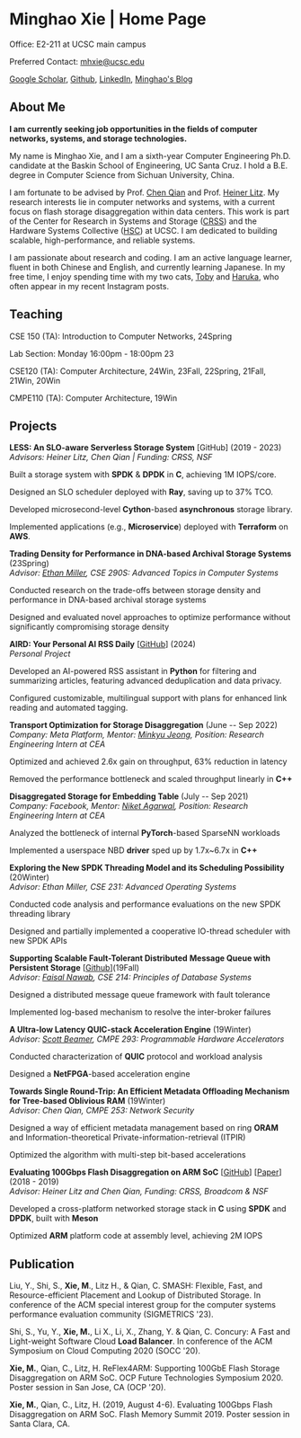 # Minghao Xie | Home Page

Office: E2-211 at UCSC main campus

Preferred Contact: [mhxie@ucsc.edu](mailto:mhxie@ucsc.edu)

[Google Scholar](https://scholar.google.com/citations?user=LXVzkq8AAAAJ&hl=en&oi=ao), [Github](https://github.com/mhxie), [LinkedIn](https://www.linkedin.com/in/minghao-xie/), [Minghao's Blog](https://reflect.site/g/mhx/a914b3b2a76043b38b02dd21bb9ac531)

## About Me

**I am currently seeking job opportunities in the fields of computer networks, systems, and storage technologies.**

My name is Minghao Xie, and I am a sixth-year Computer Engineering Ph.D. candidate at the Baskin School of Engineering, UC Santa Cruz. I hold a B.E. degree in Computer Science from Sichuan University, China.

I am fortunate to be advised by Prof. [Chen Qian](https://users.soe.ucsc.edu/~qian/) and Prof. [Heiner Litz](https://people.ucsc.edu/~hlitz/). My research interests lie in computer networks and systems, with a current focus on flash storage disaggregation within data centers. This work is part of the Center for Research in Systems and Storage ([CRSS](https://www.crss.ucsc.edu/index.html)) and the Hardware Systems Collective ([HSC](https://hsc.ucsc.edu/)) at UCSC. I am dedicated to building scalable, high-performance, and reliable systems.

I am passionate about research and coding. I am an active language learner, fluent in both Chinese and English, and currently learning Japanese. In my free time, I enjoy spending time with my two cats, [Toby](https://reflect.site/g/mhx/bc2a9325a02c4288b0ce4be9294f6862) and [Haruka](https://reflect.site/g/mhx/45fbba594816419dbe8120dfb3252d04), who often appear in my recent Instagram posts.

## Teaching

CSE 150 (TA): Introduction to Computer Networks, 24Spring

Lab Section: Monday 16:00pm - 18:00pm 23

CSE120 (TA): Computer Architecture, 24Win, 23Fall, 22Spring, 21Fall, 21Win, 20Win

CMPE110 (TA): Computer Architecture, 19Win

## Projects

**LESS: An SLO-aware Serverless Storage System** [GitHub] (2019 - 2023)  
*Advisors: Heiner Litz, Chen Qian | Funding: CRSS, NSF*

Built a storage system with **SPDK** & **DPDK** in **C**, achieving 1M IOPS/core.

Designed an SLO scheduler deployed with **Ray**, saving up to 37% TCO.

Developed microsecond-level **Cython**-based **asynchronous** storage library.

Implemented applications (e.g., **Microservice**) deployed with **Terraform** on **AWS**.

**Trading Density for Performance in DNA-based Archival Storage Systems** (23Spring)  
*Advisor:* [*Ethan Miller*](https://users.soe.ucsc.edu/~elm/)*, CSE 290S: Advanced Topics in Computer Systems*

Conducted research on the trade-offs between storage density and performance in DNA-based archival storage systems

Designed and evaluated novel approaches to optimize performance without significantly compromising storage density

**AIRD: Your Personal AI RSS Daily** [[GitHub](https://github.com/mhxie/AIRD)] (2024)  
*Personal Project*

Developed an AI-powered RSS assistant in **Python** for filtering and summarizing articles, featuring advanced deduplication and data privacy.

Configured customizable, multilingual support with plans for enhanced link reading and automated tagging.

**Transport Optimization for Storage Disaggregation** (June -- Sep 2022)  
*Company: Meta Platform, Mentor:* [*Minkyu Jeong*](https://www.linkedin.com/in/mjeong?miniProfileUrn=urn%3Ali%3Afs_miniProfile%3AACoAAAIT7fQBX6a1l-fYTtJhoWnOUIwTX7fz1Og&lipi=urn%3Ali%3Apage%3Ad_flagship3_search_srp_people%3BeWoiB6C1RqaKfsxOwmswmw%3D%3D)*,* *Position: Research Engineering Intern at CEA*

Optimized and achieved 2.6x gain on throughput, 63% reduction in latency

Removed the performance bottleneck and scaled throughput linearly in **C++**

**Disaggregated Storage for Embedding Table** (July -- Sep 2021)  
*Company: Facebook, Mentor:* [*Niket Agarwal*](https://www.linkedin.com/in/niket-agarwal-9522b27?miniProfileUrn=urn%3Ali%3Afs_miniProfile%3AACoAAAFKFc4B5KbmtZ193V1qc9l8Z-_1dAoXSaU)*, Position: Research Engineering Intern at CEA*

Analyzed the bottleneck of internal **PyTorch**-based SparseNN workloads

Implemented a userspace NBD **driver** sped up by 1.7x~6.7x in **C++**

**Exploring the New SPDK Threading Model and its Scheduling Possibility** (20Winter)  
*Advisor: Ethan Miller, CSE 231: Advanced Operating Systems*

Conducted code analysis and performance evaluations on the new SPDK threading library

Designed and partially implemented a cooperative IO-thread scheduler with new SPDK APIs

**Supporting Scalable Fault-Tolerant Distributed** **Message Queue with Persistent Storage** [[Github](https://github.com/mhxie/disque_protocol)](19Fall)  
*Advisor:* [*Faisal Nawab*](https://www.nawab.me/)*, CSE 214: Principles of Database Systems*

Designed a distributed message queue framework with fault tolerance

Implemented log-based mechanism to resolve the inter-broker failures

**A Ultra-low Latency QUIC-stack Acceleration Engine** (19Winter)  
*Advisor:* [*Scott Beamer*](https://scottbeamer.net/)*, CMPE 293: Programmable Hardware Accelerators*

Conducted characterization of **QUIC** protocol and workload analysis

Designed a **NetFPGA**-based acceleration engine

**Towards Single Round-Trip: An Efficient Metadata Offloading Mechanism for Tree-based Oblivious RAM** (19Winter)  
*Advisor: Chen Qian, CMPE 253: Network Security*

Designed a way of efficient metadata management based on ring **ORAM** and Information-theoretical Private-information-retrieval (ITPIR)

Optimized the algorithm with multi-step bit-based accelerations

**Evaluating 100Gbps Flash Disaggregation on ARM SoC** [[GitHub](https://github.com/mhxie/reflex4arm)] [[Paper](https://www.ssrc.ucsc.edu/media/pubs/89a276a7823f1ca45cb66c163f20dccc81bfa959.pdf)] (2018 - 2019)  
*Advisor: Heiner Litz and Chen Qian, Funding: CRSS, Broadcom & NSF*

Developed a cross-platform networked storage stack in **C** using **SPDK** and **DPDK**, built with **Meson**

Optimized **ARM** platform code at assembly level, achieving 2M IOPS

## Publication

Liu, Y., Shi, S., **Xie, M**., Litz H., & Qian, C. SMASH: Flexible, Fast, and Resource-efficient Placement and Lookup of Distributed Storage. In conference of the ACM special interest group for the computer systems performance evaluation community (SIGMETRICS '23).

Shi, S., Yu, Y., **Xie, M.**, Li X., Li, X., Zhang, Y. & Qian, C. Concury: A Fast and Light-weight Software Cloud **Load Balancer**. In conference of the ACM Symposium on Cloud Computing 2020 (SOCC '20).

**Xie, M.**, Qian, C., Litz, H. ReFlex4ARM: Supporting 100GbE Flash Storage Disaggregation on ARM SoC. OCP Future Technologies Symposium 2020. Poster session in San Jose, CA (OCP '20).

**Xie, M.**, Qian, C., Litz, H. (2019, August 4-6). Evaluating 100Gbps Flash Disaggregation on ARM SoC. Flash Memory Summit 2019. Poster session in Santa Clara, CA.

